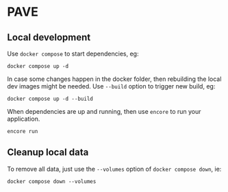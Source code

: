 # PAVE

## Local development

Use `docker compose` to start dependencies, eg:

    docker compose up -d

In case some changes happen in the docker folder, then rebuilding the local dev images might be needed. Use `--build` option to trigger new build, eg:

    docker compose up -d --build

When dependencies are up and running, then use `encore` to run your application.

    encore run

## Cleanup local data

To remove all data, just use the `--volumes` option of `docker compose down`, ie:

    docker compose down --volumes
